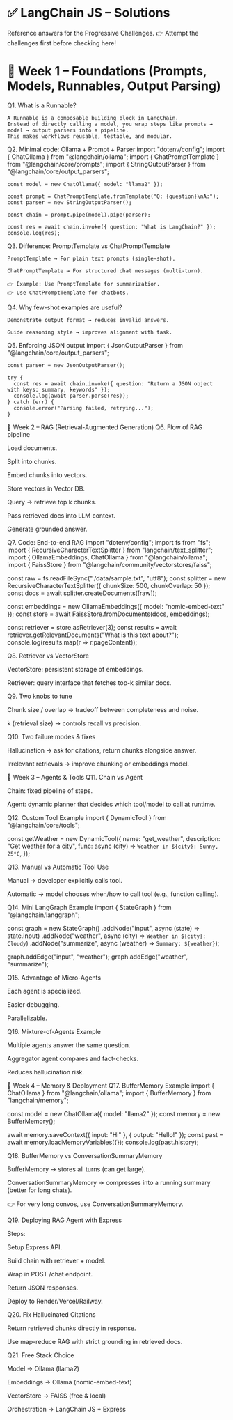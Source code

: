 # ✅ LangChain JS – Solutions

Reference answers for the Progressive Challenges.
👉 Attempt the challenges first before checking here!

# 📅 Week 1 – Foundations (Prompts, Models, Runnables, Output Parsing)

Q1. What is a Runnable?

    A Runnable is a composable building block in LangChain.
    Instead of directly calling a model, you wrap steps like prompts → model → output parsers into a pipeline.
    This makes workflows reusable, testable, and modular.

Q2. Minimal code: Ollama + Prompt + Parser
import "dotenv/config";
import { ChatOllama } from "@langchain/ollama";
import { ChatPromptTemplate } from "@langchain/core/prompts";
import { StringOutputParser } from "@langchain/core/output_parsers";

    const model = new ChatOllama({ model: "llama2" });

    const prompt = ChatPromptTemplate.fromTemplate("Q: {question}\nA:");
    const parser = new StringOutputParser();

    const chain = prompt.pipe(model).pipe(parser);

    const res = await chain.invoke({ question: "What is LangChain?" });
    console.log(res);

Q3. Difference: PromptTemplate vs ChatPromptTemplate

    PromptTemplate → For plain text prompts (single-shot).

    ChatPromptTemplate → For structured chat messages (multi-turn).

    👉 Example: Use PromptTemplate for summarization.
    👉 Use ChatPromptTemplate for chatbots.

Q4. Why few-shot examples are useful?

    Demonstrate output format → reduces invalid answers.

    Guide reasoning style → improves alignment with task.

Q5. Enforcing JSON output
import { JsonOutputParser } from "@langchain/core/output_parsers";

    const parser = new JsonOutputParser();

    try {
      const res = await chain.invoke({ question: "Return a JSON object with keys: summary, keywords" });
      console.log(await parser.parse(res));
    } catch (err) {
      console.error("Parsing failed, retrying...");
    }

📅 Week 2 – RAG (Retrieval-Augmented Generation)
Q6. Flow of RAG pipeline

Load documents.

Split into chunks.

Embed chunks into vectors.

Store vectors in Vector DB.

Query → retrieve top k chunks.

Pass retrieved docs into LLM context.

Generate grounded answer.

Q7. Code: End-to-end RAG
import "dotenv/config";
import fs from "fs";
import { RecursiveCharacterTextSplitter } from "langchain/text_splitter";
import { OllamaEmbeddings, ChatOllama } from "@langchain/ollama";
import { FaissStore } from "@langchain/community/vectorstores/faiss";

const raw = fs.readFileSync("./data/sample.txt", "utf8");
const splitter = new RecursiveCharacterTextSplitter({ chunkSize: 500, chunkOverlap: 50 });
const docs = await splitter.createDocuments([raw]);

const embeddings = new OllamaEmbeddings({ model: "nomic-embed-text" });
const store = await FaissStore.fromDocuments(docs, embeddings);

const retriever = store.asRetriever(3);
const results = await retriever.getRelevantDocuments("What is this text about?");
console.log(results.map(r => r.pageContent));

Q8. Retriever vs VectorStore

VectorStore: persistent storage of embeddings.

Retriever: query interface that fetches top-k similar docs.

Q9. Two knobs to tune

Chunk size / overlap → tradeoff between completeness and noise.

k (retrieval size) → controls recall vs precision.

Q10. Two failure modes & fixes

Hallucination → ask for citations, return chunks alongside answer.

Irrelevant retrievals → improve chunking or embeddings model.

📅 Week 3 – Agents & Tools
Q11. Chain vs Agent

Chain: fixed pipeline of steps.

Agent: dynamic planner that decides which tool/model to call at runtime.

Q12. Custom Tool Example
import { DynamicTool } from "@langchain/core/tools";

const getWeather = new DynamicTool({
name: "get_weather",
description: "Get weather for a city",
func: async (city) => `Weather in ${city}: Sunny, 25°C`,
});

Q13. Manual vs Automatic Tool Use

Manual → developer explicitly calls tool.

Automatic → model chooses when/how to call tool (e.g., function calling).

Q14. Mini LangGraph Example
import { StateGraph } from "@langchain/langgraph";

const graph = new StateGraph()
.addNode("input", async (state) => state.input)
.addNode("weather", async (city) => `Weather in ${city}: Cloudy`)
.addNode("summarize", async (weather) => `Summary: ${weather}`);

graph.addEdge("input", "weather");
graph.addEdge("weather", "summarize");

Q15. Advantage of Micro-Agents

Each agent is specialized.

Easier debugging.

Parallelizable.

Q16. Mixture-of-Agents Example

Multiple agents answer the same question.

Aggregator agent compares and fact-checks.

Reduces hallucination risk.

📅 Week 4 – Memory & Deployment
Q17. BufferMemory Example
import { ChatOllama } from "@langchain/ollama";
import { BufferMemory } from "langchain/memory";

const model = new ChatOllama({ model: "llama2" });
const memory = new BufferMemory();

await memory.saveContext({ input: "Hi" }, { output: "Hello!" });
const past = await memory.loadMemoryVariables({});
console.log(past.history);

Q18. BufferMemory vs ConversationSummaryMemory

BufferMemory → stores all turns (can get large).

ConversationSummaryMemory → compresses into a running summary (better for long chats).

👉 For very long convos, use ConversationSummaryMemory.

Q19. Deploying RAG Agent with Express

Steps:

Setup Express API.

Build chain with retriever + model.

Wrap in POST /chat endpoint.

Return JSON responses.

Deploy to Render/Vercel/Railway.

Q20. Fix Hallucinated Citations

Return retrieved chunks directly in response.

Use map-reduce RAG with strict grounding in retrieved docs.

Q21. Free Stack Choice

Model → Ollama (llama2)

Embeddings → Ollama (nomic-embed-text)

VectorStore → FAISS (free & local)

Orchestration → LangChain JS + Express
